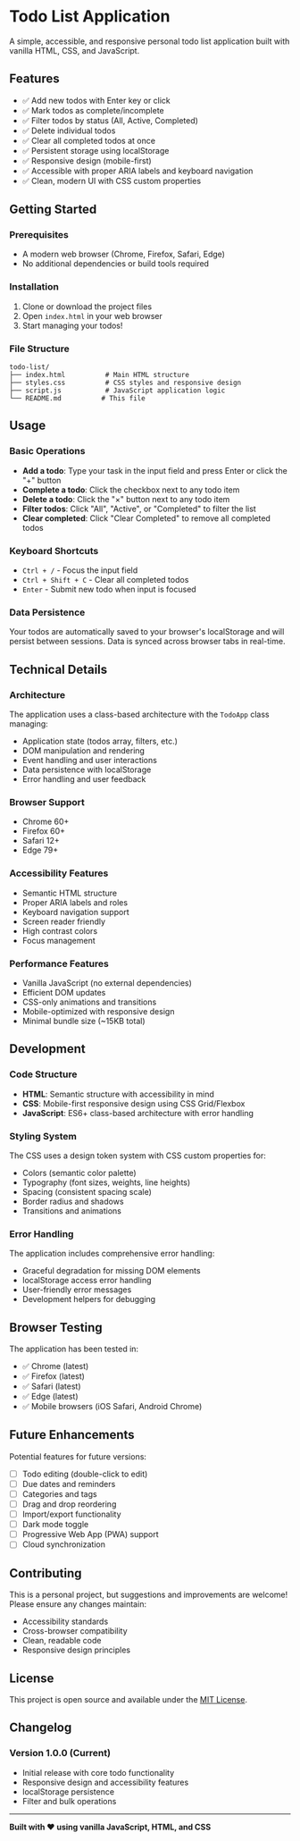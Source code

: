 # Todo List Application

A simple, accessible, and responsive personal todo list application built with vanilla HTML, CSS, and JavaScript.

## Features

- ✅ Add new todos with Enter key or click
- ✅ Mark todos as complete/incomplete
- ✅ Filter todos by status (All, Active, Completed)
- ✅ Delete individual todos
- ✅ Clear all completed todos at once
- ✅ Persistent storage using localStorage
- ✅ Responsive design (mobile-first)
- ✅ Accessible with proper ARIA labels and keyboard navigation
- ✅ Clean, modern UI with CSS custom properties

## Getting Started

### Prerequisites

- A modern web browser (Chrome, Firefox, Safari, Edge)
- No additional dependencies or build tools required

### Installation

1. Clone or download the project files
2. Open `index.html` in your web browser
3. Start managing your todos!

### File Structure

```
todo-list/
├── index.html          # Main HTML structure
├── styles.css          # CSS styles and responsive design
├── script.js           # JavaScript application logic
└── README.md          # This file
```

## Usage

### Basic Operations

- **Add a todo**: Type your task in the input field and press Enter or click the "+" button
- **Complete a todo**: Click the checkbox next to any todo item
- **Delete a todo**: Click the "×" button next to any todo item
- **Filter todos**: Click "All", "Active", or "Completed" to filter the list
- **Clear completed**: Click "Clear Completed" to remove all completed todos

### Keyboard Shortcuts

- `Ctrl + /` - Focus the input field
- `Ctrl + Shift + C` - Clear all completed todos
- `Enter` - Submit new todo when input is focused

### Data Persistence

Your todos are automatically saved to your browser's localStorage and will persist between sessions. Data is synced across browser tabs in real-time.

## Technical Details

### Architecture

The application uses a class-based architecture with the `TodoApp` class managing:

- Application state (todos array, filters, etc.)
- DOM manipulation and rendering
- Event handling and user interactions
- Data persistence with localStorage
- Error handling and user feedback

### Browser Support

- Chrome 60+
- Firefox 60+
- Safari 12+
- Edge 79+

### Accessibility Features

- Semantic HTML structure
- Proper ARIA labels and roles
- Keyboard navigation support
- Screen reader friendly
- High contrast colors
- Focus management

### Performance Features

- Vanilla JavaScript (no external dependencies)
- Efficient DOM updates
- CSS-only animations and transitions
- Mobile-optimized with responsive design
- Minimal bundle size (~15KB total)

## Development

### Code Structure

- **HTML**: Semantic structure with accessibility in mind
- **CSS**: Mobile-first responsive design using CSS Grid/Flexbox
- **JavaScript**: ES6+ class-based architecture with error handling

### Styling System

The CSS uses a design token system with CSS custom properties for:

- Colors (semantic color palette)
- Typography (font sizes, weights, line heights)
- Spacing (consistent spacing scale)
- Border radius and shadows
- Transitions and animations

### Error Handling

The application includes comprehensive error handling:

- Graceful degradation for missing DOM elements
- localStorage access error handling
- User-friendly error messages
- Development helpers for debugging

## Browser Testing

The application has been tested in:

- ✅ Chrome (latest)
- ✅ Firefox (latest)
- ✅ Safari (latest)
- ✅ Edge (latest)
- ✅ Mobile browsers (iOS Safari, Android Chrome)

## Future Enhancements

Potential features for future versions:

- [ ] Todo editing (double-click to edit)
- [ ] Due dates and reminders
- [ ] Categories and tags
- [ ] Drag and drop reordering
- [ ] Import/export functionality
- [ ] Dark mode toggle
- [ ] Progressive Web App (PWA) support
- [ ] Cloud synchronization

## Contributing

This is a personal project, but suggestions and improvements are welcome! Please ensure any changes maintain:

- Accessibility standards
- Cross-browser compatibility
- Clean, readable code
- Responsive design principles

## License

This project is open source and available under the [MIT License](LICENSE).

## Changelog

### Version 1.0.0 (Current)
- Initial release with core todo functionality
- Responsive design and accessibility features
- localStorage persistence
- Filter and bulk operations

---

**Built with ❤️ using vanilla JavaScript, HTML, and CSS**
